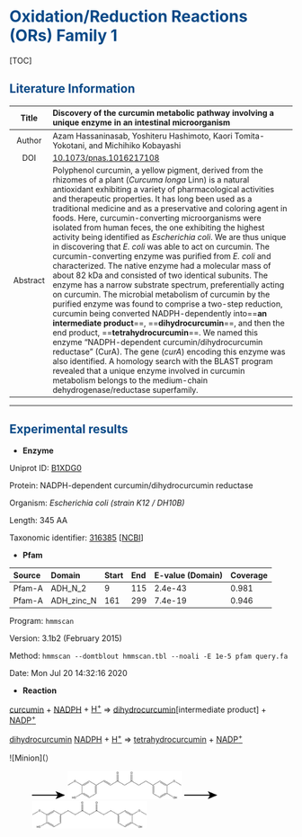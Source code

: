 # <font color=#074987>Oxidation/Reduction Reactions (ORs) Family 1</font>


[TOC]

## <font color=#074987>Literature Information</font>

|  Title   | Discovery of the curcumin metabolic pathway involving a unique enzyme in an intestinal microorganism |
| :------: | :----------------------------------------------------------- |
|  Author  | Azam Hassaninasab, Yoshiteru Hashimoto, Kaori Tomita-Yokotani, and Michihiko Kobayashi |
|   DOI    | [10.1073/pnas.1016217108](https://doi.org/10.1073/pnas.1016217108) |
| Abstract | Polyphenol curcumin, a yellow pigment, derived from the rhizomes of a plant (*Curcuma longa* Linn) is a natural antioxidant exhibiting a variety of pharmacological activities and therapeutic properties. It has long been used as a traditional medicine and as a preservative and coloring agent in foods. Here, curcumin-converting microorganisms were isolated from human feces, the one exhibiting the highest activity being identified as *Escherichia coli*. We are thus unique in discovering that *E. coli* was able to act on curcumin. The curcumin-converting enzyme was purified from *E. coli* and characterized. The native enzyme had a molecular mass of about 82 kDa and consisted of two identical subunits. The enzyme has a narrow substrate spectrum, preferentially acting on curcumin. The microbial metabolism of curcumin by the purified enzyme was found to comprise a two-step reduction, curcumin being converted NADPH-dependently into==**an intermediate product**==, ==**dihydrocurcumin**==, and then the end product, ==**tetrahydrocurcumin**==. We named this enzyme “NADPH-dependent curcumin/dihydrocurcumin reductase” (CurA). The gene (*curA*) encoding this enzyme was also identified. A homology search with the BLAST program revealed that a unique enzyme involved in curcumin metabolism belongs to the medium-chain dehydrogenase/reductase superfamily. |

---

## <font color=#074987>Experimental results</font>

- **Enzyme**

Uniprot ID: [B1XDG0](https://www.uniprot.org/uniprot/B1XDG0)

Protein:  NADPH-dependent curcumin/dihydrocurcumin reductase

Organism: *Escherichia coli (strain K12 / DH10B)*

Length: 345 AA

Taxonomic identifier: [316385](https://www.uniprot.org/taxonomy/316385) [[NCBI](https://www.ncbi.nlm.nih.gov/Taxonomy/Browser/wwwtax.cgi?lvl=0&id=316385)]

- **Pfam**

| Source | Domain     | Start | End  | E-value (Domain) | Coverage |
| :----- | :--------- | :---- | :--- | ---------------- | :------- |
| Pfam-A | ADH_N_2    | 9     | 115  | 2.4e-43          | 0.981    |
| Pfam-A | ADH_zinc_N | 161   | 299  | 7.4e-19          | 0.946    |

Program: `hmmscan`

Version: 3.1b2 (February 2015)

Method: `hmmscan --domtblout hmmscan.tbl --noali -E 1e-5 pfam query.fa `

Date: Mon Jul 20 14:32:16 2020

- **Reaction**

[curcumin](https://pubchem.ncbi.nlm.nih.gov/compound/curcumin) + [NADPH](https://pubchem.ncbi.nlm.nih.gov/compound/5884) + [H<sup>+</sup>](https://pubchem.ncbi.nlm.nih.gov/compound/1038) &rArr; [dihydrocurcumin](https://pubchem.ncbi.nlm.nih.gov/compound/dihydrocurcumin)[intermediate product] + [NADP<sup>+</sup>](https://pubchem.ncbi.nlm.nih.gov/compound/15938972)

[dihydrocurcumin](https://pubchem.ncbi.nlm.nih.gov/compound/dihydrocurcumin)  [NADPH](https://pubchem.ncbi.nlm.nih.gov/compound/5884) + [H<sup>+</sup>](https://pubchem.ncbi.nlm.nih.gov/compound/1038) &rArr; [tetrahydrocurcumin](https://pubchem.ncbi.nlm.nih.gov/compound/tetrahydrocurcumin) + [NADP<sup>+</sup>](https://pubchem.ncbi.nlm.nih.gov/compound/15938972)


![Minion](）

<figure>
    <img src="../static/images/chemical_structure/common_symbol/right_arrow.png" alt="right_arrow" style="zoom:20%"/>
    <img src="../static/images/chemical_structure/OR1/[M1]dihydrocurcimin.png" alt="[M1]dihydrocurcimin" style="zoom:20%;"/>
    <img src="../static/images/chemical_structure/common_symbol/right_arrow.png" alt="right_arrow" style="zoom:20%"/>
    <img src="../static/images/chemical_structure/OR1/[R1]tetrahydrocurcumin.png" style="zoom:20%">
</figure>